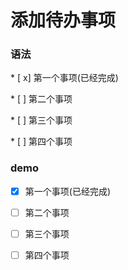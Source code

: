 # 添加待办事项

### 语法

\* \[ x\] 第一个事项(已经完成)

\* \[ \] 第二个事项

\* \[ \] 第三个事项

\* \[ \] 第四个事项

### demo

* [x] 第一个事项(已经完成)

* [ ] 第二个事项

* [ ] 第三个事项

* [ ] 第四个事项

